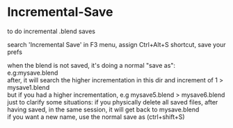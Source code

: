 # Incremental-Save
to do incremental .blend saves

search 'Incremental Save' in F3 menu, assign Ctrl+Alt+S shortcut, save your prefs

when the blend is not saved, it's doing a normal "save as": e.g:mysave.blend   
after, it will search the higher incrementation in this dir and increment of 1 > mysave1.blend   
but if you had a higher incrementation, e.g mysave5.blend > mysave6.blend
just to clarify some situations:
if you physically delete all saved files, after having saved, in the same session, it will get back to mysave.blend   
if you want a new name, use the normal save as (ctrl+shift+S)    
